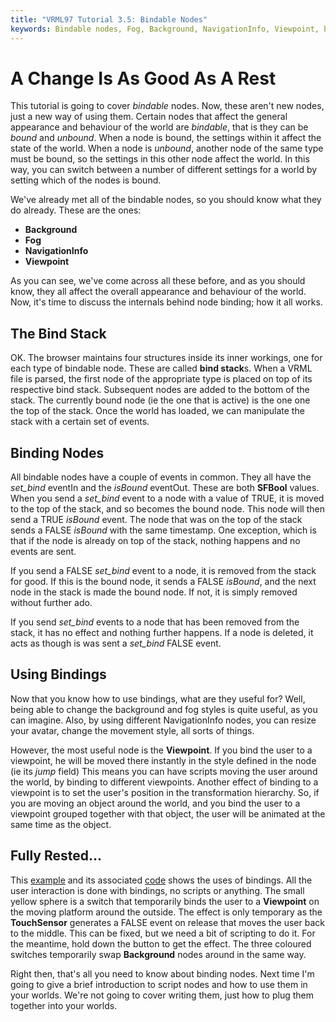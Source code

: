 ```yaml
---
title: "VRML97 Tutorial 3.5: Bindable Nodes"
keywords: Bindable nodes, Fog, Background, NavigationInfo, Viewpoint, bind stack,
---
```


# A Change Is As Good As A Rest

This tutorial is going to cover <EM>bindable</EM> nodes. Now, these aren't new nodes, just a new way of using them.
Certain nodes that affect the general appearance and behaviour of the world are <EM>bindable</EM>, that is they can be <EM>bound</EM> and <EM>unbound</EM>.
When a node is bound, the settings within it affect the state of the world. When a node is <EM>unbound</EM>, another node of the same type must be bound, so the
settings in this other node affect the world. In this way, you can switch between a number of different settings for a world by setting which of the nodes is bound.


We've already met all of the bindable nodes, so you should know what they do already. These are the ones:

<UL>
<LI><STRONG>Background</STRONG></LI>
<LI><STRONG>Fog</STRONG></LI>
<LI><STRONG>NavigationInfo</STRONG></LI>
<LI><STRONG>Viewpoint</STRONG></LI>
</UL>

As you can see, we've come across all these before, and as you should know, they all affect the overall appearance and
behaviour of the world. Now, it's time to discuss the internals behind node binding; how it all works.

## The Bind Stack

OK. The browser maintains four structures inside its inner workings, one for each type of bindable node. These are called
<STRONG>bind stack</STRONG>s. When a VRML file is parsed, the first node of the appropriate type is placed on top of its respective bind stack.
Subsequent nodes are added to the bottom of the stack. The currently bound node (ie the one that is active) is the one one the top of the
stack. Once the world has loaded, we can manipulate the stack with a certain set of events.

## Binding Nodes

All bindable nodes have a couple of events in common. They all have the <EM>set_bind</EM> eventIn and the <EM>isBound</EM> eventOut.
These are both <STRONG>SFBool</STRONG> values. When you send a <EM>set_bind</EM> event to a node with a value of TRUE, it is moved to the
top of the stack, and so becomes the bound node. This node will then send a TRUE <EM>isBound</EM> event. The node that was on the
top of the stack sends a FALSE <EM>isBound</EM> with the same timestamp. One exception, which is that if the node is already on top of
the stack, nothing happens and no events are sent.

If you send a FALSE <EM>set_bind</EM> event to a node, it is removed from the stack for good. If this is the bound node, it sends a FALSE <EM>isBound</EM>, and
the next node in the stack is made the bound node. If not, it is simply removed without further ado.

If you send <EM>set_bind</EM> events to a node that has been removed from the stack, it has no effect and nothing further happens. If a node is deleted, it acts as though
is was sent a <EM>set_bind</EM> FALSE event.

## Using Bindings

Now that you know how to use bindings, what are they useful for? Well, being able to change the background and fog styles is quite useful, as you can imagine.
Also, by using different NavigationInfo nodes, you can resize your avatar, change the movement style, all sorts of things.

However, the most useful node is the <STRONG>Viewpoint</STRONG>. If you bind the user to a viewpoint, he will be moved there instantly in the style defined in the node (ie its <EM>jump</EM> field)
This means you can have scripts moving the user around the world, by binding to different viewpoints. Another effect of binding to a viewpoint is to set the user's position
in the transformation hierarchy. So, if you are moving an object around the world, and you bind the user to a viewpoint grouped together with that object,
the user will be animated at the same time as the object. 

## Fully Rested...

This <A HREF="../worlds/tut35.wrl" TARGET=_new>example</A> and its associated <A HREF="../source/tut35.html">code</A> shows the uses of bindings. All the user interaction is
done with bindings, no scripts or anything. The small yellow sphere is a switch that temporarily binds the user to a <STRONG>Viewpoint</STRONG> on the moving platform around the outside.
The effect is only temporary as the <STRONG>TouchSensor</STRONG> generates a FALSE event on release that moves the user back to the middle. This can be fixed, but we need a bit of scripting to do it. For the meantime, hold down the button to
get the effect. The three coloured switches temporarily swap <STRONG>Background</STRONG> nodes around in the same way.

Right then, that's all you need to know about binding nodes. Next time I'm going to give a brief introduction to script nodes and how to use them in your worlds.
We're not going to cover writing them, just how to plug them together into your worlds.

